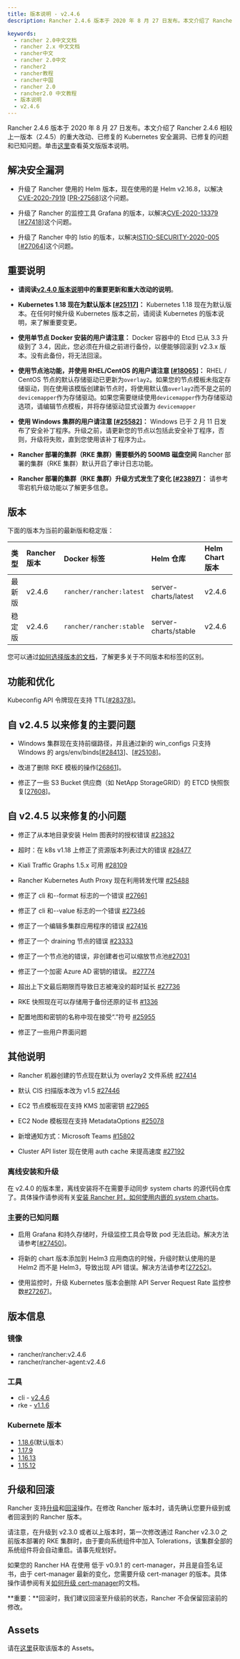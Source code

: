 ```yaml
---
title: 版本说明 - v2.4.6
description: Rancher 2.4.6 版本于 2020 年 8 月 27 日发布。本文介绍了 Rancher 2.4.6 相较上一版本（2.4.50）的重大改动、已修复的Kubernetes 安全漏洞、已修复的问题和已知问题。

keywords:
  - rancher 2.0中文文档
  - rancher 2.x 中文文档
  - rancher中文
  - rancher 2.0中文
  - rancher2
  - rancher教程
  - rancher中国
  - rancher 2.0
  - rancher2.0 中文教程
  - 版本说明
  - v2.4.6
---
```


Rancher 2.4.6 版本于 2020 年 8 月 27 日发布。本文介绍了 Rancher 2.4.6 相较上一版本（2.4.5）的重大改动、已修复的 Kubernetes 安全漏洞、已修复的问题和已知问题。单击[这里](https://github.com/rancher/rancher/releases/tag/v2.4.6)查看英文版版本说明。

## 解决安全漏洞

- 升级了 Rancher 使用的 Helm 版本，现在使用的是 Helm v2.16.8，以解决 [CVE-2020-7919](https://github.com/helm/helm/releases/tag/v2.16.8) [[PR-27568](https://github.com/rancher/rancher/pull/27568)]这个问题。

- 升级了 Rancher 的监控工具 Grafana 的版本，以解决[CVE-2020-13379](https://grafana.com/blog/2020/06/03/grafana-6.7.4-and-7.0.2-released-with-important-security-fix/) [[#27418](https://github.com/rancher/rancher/issues/27418)]这个问题。

- 升级了 Rancher 中的 Istio 的版本，以解决[ISTIO-SECURITY-2020-005](https://istio.io/latest/news/releases/1.4.x/announcing-1.4.9/) [[#27064](https://github.com/rancher/rancher/issues/27064)]这个问题。

## 重要说明

- **请阅读[v2.4.0 版本说明](/docs/rancher2/releases/v2.4.0/)中的重要更新和重大改动的说明**。

- **Kubernetes 1.18 现在为默认版本 [[#25117](https://github.com/rancher/rancher/issues/25117)]：** Kubernetes 1.18 现在为默认版本。在任何时候升级 Kubernetes 版本之前，请阅读 Kubernetes 的版本说明，来了解重要变更。

- **使用单节点 Docker 安装的用户请注意：** Docker 容器中的 Etcd 已从 3.3 升级到了 3.4，因此，您必须在升级之前进行备份，以便能够回滚到 v2.3.x 版本。没有此备份，将无法回滚。

- **使用节点池功能，并使用 RHEL/CentOS 的用户请注意 [[#18065](https://github.com/rancher/rancher/issues/18065)]：** RHEL / CentOS 节点的默认存储驱动已更新为`overlay2`。如果您的节点模板未指定存储驱动，则在使用该模版创建新节点时，将使用默认值`overlay2`而不是之前的`devicemapper`作为存储驱动。如果您需要继续使用`devicemapper`作为存储驱动选项，请编辑节点模板，并将存储驱动显式设置为 `devicemapper`

- **使用 Windows 集群的用户请注意 [[#25582](https://github.com/rancher/rancher/issues/25582)]：** Windows 已于 2 月 11 日发布了安全补丁程序。升级之前，请更新您的节点以包括此安全补丁程序，否则，升级将失败，直到您使用该补丁程序为止。

- **Rancher 部署的集群（RKE 集群）需要额外的 500MB 磁盘空间** Rancher 部署的集群（RKE 集群）默认开启了审计日志功能。

- **Rancher 部署的集群（RKE 集群）升级方式发生了变化 [[#23897](https://github.com/rancher/rancher/issues/23897)]：** 请参考零宕机升级功能以了解更多信息。

## 版本

下面的版本为当前的最新版和稳定版：

| 类型   | Rancher 版本 | Docker 标签              | Helm 仓库            | Helm Chart 版本 |
| :----- | :----------- | :----------------------- | :------------------- | :-------------- |
| 最新版 | v2.4.6       | `rancher/rancher:latest` | server-charts/latest | v2.4.6          |
| 稳定版 | v2.4.6       | `rancher/rancher:stable` | server-charts/stable | v2.4.6          |

您可以通过[如何选择版本的文档](/docs/rancher2/installation_new/resources/choosing-version/_index)，了解更多关于不同版本和标签的区别。

## 功能和优化

Kubeconfig API 令牌现在支持 TTL[[#28378](https://github.com/rancher/rancher/issues/28378)]。

## 自 v2.4.5 以来修复的主要问题

- Windows 集群现在支持前缀路径，并且通过新的 win_configs 只支持 Windows 的 args/env/binds[[#28413](https://github.com/rancher/rancher/issues/28413)]、[[#25108](https://github.com/rancher/rancher/issues/25108)]。

- 改进了删除 RKE 模板的操作[[26861](https://github.com/rancher/rancher/issues/26861)]。

- 修正了一些 S3 Bucket 供应商（如 NetApp StorageGRID）的 ETCD 快照恢复[[27608](https://github.com/rancher/rancher/issues/27608)]。

## 自 v2.4.5 以来修复的小问题

- 修正了从本地目录安装 Helm 图表时的授权错误 [#23832](https://github.com/rancher/rancher/issues/23832)

- 超时：在 k8s v1.18 上修正了资源版本列表过大的错误 [#28477](https://github.com/rancher/rancher/issues/28477)

- Kiali Traffic Graphs 1.5.x 可用 [#28109](https://github.com/rancher/rancher/issues/28109)

- Rancher Kubernetes Auth Proxy 现在利用转发代理 [#25488](https://github.com/rancher/rancher/issues/25488)

- 修正了 cli 和--format 标志的一个错误 [#27661](https://github.com/rancher/rancher/issues/27661)

- 修正了 cli 和--value 标志的一个错误 [#27346](https://github.com/rancher/rancher/issues/27346)

- 修正了一个编辑多集群应用程序的错误 [#27416](https://github.com/rancher/rancher/issues/27416)

- 修正了一个 draining 节点的错误 [#23333](https://github.com/rancher/rancher/issues/23333)

- 修正了一个节点池的错误，非创建者也可以缩放节点池[#27031](https://github.com/rancher/rancher/issues/27031)

- 修正了一个加密 Azure AD 密钥的错误。 [#27774](https://github.com/rancher/rancher/issues/27774)

- 超出上下文最后期限而导致日志被淹没的超时延长 [#27736](https://github.com/rancher/rancher/issues/27736)

- RKE 快照现在可以存储用于备份还原的证书 [#1336](https://github.com/rancher/rke/issues/)

- 配置地图和密钥的名称中现在接受“.”符号 [#25955](https://github.com/rancher/rancher/issues/25955)

- 修正了一些用户界面问题

## 其他说明

- Rancher 机器创建的节点现在默认为 overlay2 文件系统 [#27414](https://github.com/rancher/rancher/issues/27414)

- 默认 CIS 扫描版本改为 v1.5 [#27446](https://github.com/rancher/rancher/issues/27446)

- EC2 节点模板现在支持 KMS 加密密钥 [#27965](https://github.com/rancher/rancher/issues/27965)

- EC2 Node 模板现在支持 MetadataOptions [#25078](https://github.com/rancher/rancher/issues/25078)

- 新增通知方式：Microsoft Teams [#15802](https://github.com/rancher/rancher/issues/15802)

- Cluster API lister 现在使用 auth cache 来提高速度 [#27192](https://github.com/rancher/rancher/issues/27192)

### 离线安装和升级

在 v2.4.0 的版本里，离线安装将不在需要手动同步 system charts 的源代码仓库了。具体操作请参阅有关[安装 Rancher 时，如何使用内嵌的 system charts](/docs/rancher2/installation_new/other-installation-methods/air-gap/install-rancher/_index)。

### 主要的已知问题

- 启用 Grafana 和持久存储时，升级监控工具会导致 pod 无法启动。解决方法请参考[[#27450](https://github.com/rancher/rancher/issues/27450)]。

- 将新的 chart 版本添加到 Helm3 应用商店的时候，升级时默认使用的是 Helm2 而不是 Helm3，导致出现 API 错误。解决方法请参考[[27252](https://github.com/rancher/rancher/issues/27252)]。

- 使用监控时，升级 Kubernetes 版本会删除 API Server Request Rate 监控参数[#27267](https://github.com/rancher/rancher/issues/27267)]。

## 版本信息

### 镜像

- rancher/rancher:v2.4.6
- rancher/rancher-agent:v2.4.6

### 工具

- cli - [v2.4.6](https://github.com/rancher/cli/releases/tag/v2.4.6)
- rke - [v1.1.6](https://github.com/rancher/rke/releases/tag/v1.1.6)

### Kubernete 版本

- [1.18.6](https://github.com/rancher/hyperkube/releases/tag/v1.18.6-rancher1)(默认版本）
- [1.17.9](https://github.com/rancher/hyperkube/releases/tag/v1.17.9-rancher1)
- [1.16.13](https://github.com/rancher/hyperkube/releases/tag/v1.16.13-rancher1)
- [1.15.12](https://github.com/rancher/hyperkube/releases/tag/v1.15.12-rancher2)

## 升级和回滚

Rancher 支持[升级](/docs/rancher2/upgrades/_index)和[回滚](/docs/rancher2/upgrades/rollbacks/_index)操作。在修改 Rancher 版本时，请先确认您要升级到或者回滚到的 Rancher 版本。

请注意，在升级到 v2.3.0 或者以上版本时，第一次修改通过 Rancher v2.3.0 之前版本部署的 RKE 集群时，由于要向系统组件中加入 Tolerations，该集群全部的系统组件将会自动重启。请事先规划好。

如果您的 Rancher HA 在使用 低于 v0.9.1 的 cert-manager，并且是自签名证书，由于 cert-manager 最新的变化，您需要升级 cert-manager 的版本。具体操作请参阅有关[如何升级 cert-manager](/docs/rancher2/installation_new/resources/upgrading-cert-manager/_index)的文档。

**重要：**回滚时，我们建议回滚至升级前的状态，Rancher 不会保留回滚前的修改。

## Assets

请在[这里](https://github.com/rancher/rancher/releases/tag/v2.4.6)获取该版本的 Assets。
